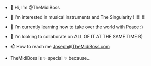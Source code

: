  - 👋 Hi, I’m @TheMidiBoss
 - 👀 I’m interested in musical instruments and The Singularity ! !!!! !!!
 - 🌱 I’m currently learning how to take over the world with Peace :)
 - 💞️ I’m looking to collaborate on ALL OF IT AT THE SAME TIME B)
 - 📫 How to reach me Joseph@TheMidiBoss.com

 - TheMidiBoss is ✨ special ✨ because...

<!---
TheMidiBoss/TheMidiBoss is a ✨ special ✨ repository because its beautiful love (this file) appears on your GitHub profile.
--->
